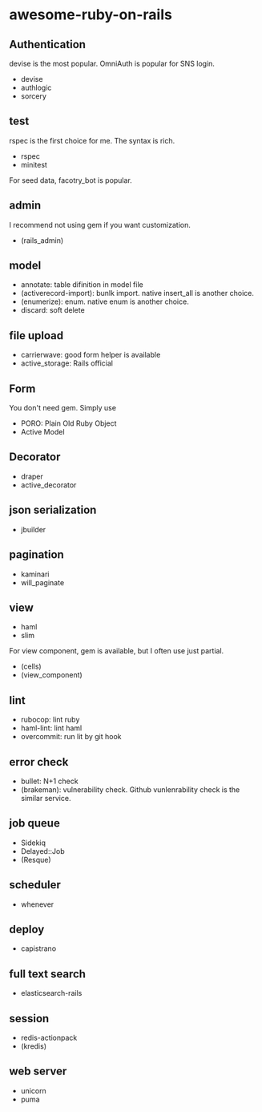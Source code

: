 # awesome-ruby-on-rails
## Authentication
devise is the most popular. OmniAuth is popular for SNS login.

* devise
* authlogic
* sorcery

## test
rspec is the first choice for me. The syntax is rich.

* rspec
* minitest

For seed data, facotry_bot is popular.

## admin
I recommend not using gem if you want customization.

* (rails_admin)

## model
* annotate: table difinition in model file
* (activerecord-import): bunlk import. native insert_all is another choice.
* (enumerize): enum. native enum is another choice.
* discard: soft delete

## file upload
* carrierwave: good form helper is available
* active_storage: Rails official

## Form
You don't need gem. Simply use

* PORO: Plain Old Ruby Object
* Active Model

## Decorator
* draper
* active_decorator

## json serialization
* jbuilder

## pagination
* kaminari
* will_paginate

## view
* haml
* slim

For view component, gem is available, but I often use just partial.
* (cells)
* (view_component)

## lint
* rubocop: lint ruby
* haml-lint: lint haml
* overcommit: run lit by git hook

## error check
* bullet: N+1 check
* (brakeman): vulnerability check. Github vunlenrability check is the similar service.

## job queue
* Sidekiq
* Delayed::Job
* (Resque)

## scheduler
* whenever

## deploy
* capistrano

## full text search
* elasticsearch-rails

## session
* redis-actionpack
* (kredis)

## web server
* unicorn
* puma
